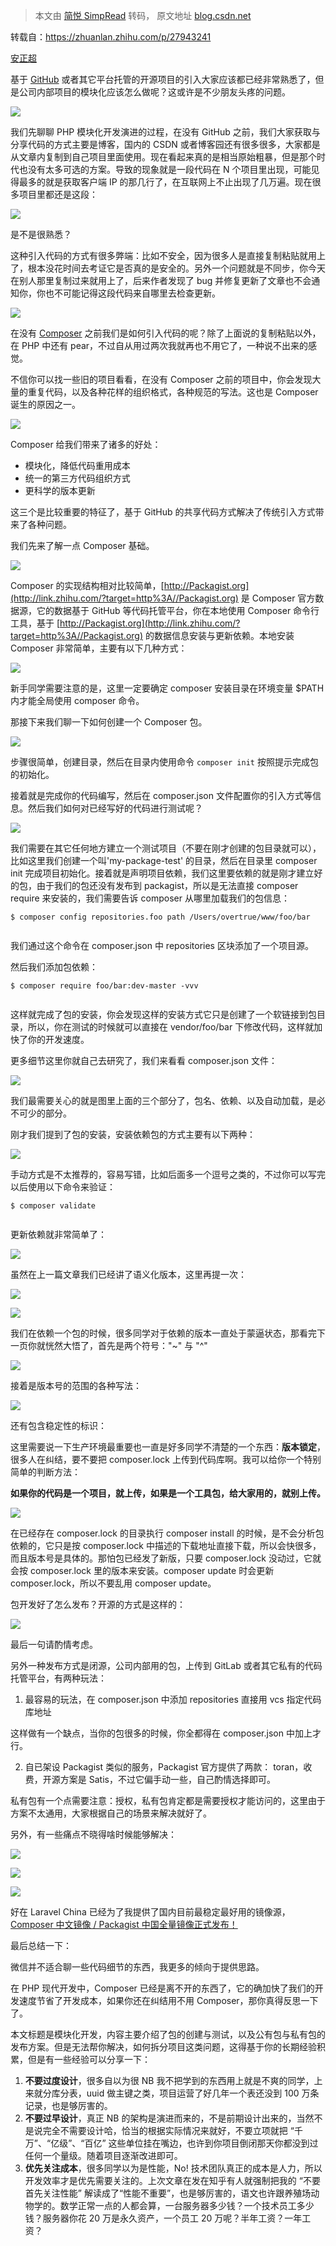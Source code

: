 > 本文由 [简悦 SimpRead](http://ksria.com/simpread/) 转码， 原文地址 [blog.csdn.net](https://blog.csdn.net/ivan820819/article/details/76130669?locationNum=5&fps=1)

转载自：https://zhuanlan.zhihu.com/p/27943241

[安正超](https://www.zhihu.com/people/overtrue)  

基于 [GitHub](https://so.csdn.net/so/search?q=GitHub&spm=1001.2101.3001.7020) 或者其它平台托管的开源项目的引入大家应该都已经非常熟悉了，但是公司内部项目的模块化应该怎么做呢？这或许是不少朋友头疼的问题。

![](https://pic3.zhimg.com/v2-fb823b6679a5fae047dff8ff50c6cd4a_b.jpg)

我们先聊聊 PHP 模块化开发演进的过程，在没有 GitHub 之前，我们大家获取与分享代码的方式主要是博客，国内的 CSDN 或者博客园还有很多很多，大家都是从文章内复制到自己项目里面使用。现在看起来真的是相当原始粗暴，但是那个时代也没有太多可选的方案。导致的现象就是一段代码在 N 个项目里出现，可能见得最多的就是获取客户端 IP 的那几行了，在互联网上不止出现了几万遍。现在很多项目里都还是这段：

![](https://pic2.zhimg.com/v2-85263a5f6bb14562df7d56a426010195_b.png)

是不是很熟悉？

这种引入代码的方式有很多弊端：比如不安全，因为很多人是直接复制粘贴就用上了，根本没花时间去考证它是否真的是安全的。另外一个问题就是不同步，你今天在别人那里复制过来就用上了，后来作者发现了 bug 并修复更新了文章也不会通知你，你也不可能记得这段代码来自哪里去检查更新。

![](https://pic3.zhimg.com/v2-68d457c525fda3c1edee523ce14e708a_b.jpg)

在没有 [Composer](https://so.csdn.net/so/search?q=Composer&spm=1001.2101.3001.7020) 之前我们是如何引入代码的呢？除了上面说的复制粘贴以外，在 PHP 中还有 pear，不过自从用过两次我就再也不用它了，一种说不出来的感觉。

不信你可以找一些旧的项目看看，在没有 Composer 之前的项目中，你会发现大量的重复代码，以及各种花样的组织格式，各种规范的写法。这也是 Composer 诞生的原因之一。

![](https://pic4.zhimg.com/v2-a425750201ed63c074de9bf4c1ccb25f_b.jpg)

Composer 给我们带来了诸多的好处：

*   模块化，降低代码重用成本
*   统一的第三方代码组织方式
*   更科学的版本更新

这三个是比较重要的特征了，基于 GitHub 的共享代码方式解决了传统引入方式带来了各种问题。

我们先来了解一点 Composer 基础。

![](https://pic4.zhimg.com/v2-eaf8e3cbe80f8c5673a328a6e8399903_b.jpg)

Composer 的实现结构相对比较简单，[http://Packagist.org](http://link.zhihu.com/?target=http%3A//Packagist.org) 是 Composer 官方数据源，它的数据基于 GitHub 等代码托管平台，你在本地使用 Composer 命令行工具，基于 [http://Packagist.org](http://link.zhihu.com/?target=http%3A//Packagist.org) 的数据信息安装与更新依赖。本地安装 Composer 非常简单，主要有以下几种方式：

![](https://pic2.zhimg.com/v2-1b187901da23c20903515a133af40969_b.jpg)

新手同学需要注意的是，这里一定要确定 composer 安装目录在环境变量 $PATH 内才能全局使用 composer 命令。

那接下来我们聊一下如何创建一个 Composer 包。

![](https://pic1.zhimg.com/v2-03affee0fe572adb32f222f3254047ec_b.jpg)

步骤很简单，创建目录，然后在目录内使用命令 `composer init` 按照提示完成包的初始化。

接着就是完成你的代码编写，然后在 composer.json 文件配置你的引入方式等信息。然后我们如何对已经写好的代码进行测试呢？

![](https://pic2.zhimg.com/v2-ef14c401d0c9c907e7d0963fe7a1aa35_b.jpg)

我们需要在其它任何地方建立一个测试项目（不要在刚才创建的包目录就可以），比如这里我们创建一个叫'my-package-test' 的目录，然后在目录里 composer init 完成项目初始化。接着就是声明项目依赖，我们这里要依赖的就是刚才建立好的包，由于我们的包还没有发布到 packagist，所以是无法直接 composer require 来安装的，我们需要告诉 composer 从哪里加载我们的包信息：

```
$ composer config repositories.foo path /Users/overtrue/www/foo/bar


```

我们通过这个命令在 composer.json 中 repositories 区块添加了一个项目源。

然后我们添加包依赖：

```
$ composer require foo/bar:dev-master -vvv


```

这样就完成了包的安装，你会发现这样的安装方式它只是创建了一个软链接到包目录，所以，你在测试的时候就可以直接在 vendor/foo/bar 下修改代码，这样就加快了你的开发速度。

更多细节这里你就自己去研究了，我们来看看 composer.json 文件：

![](https://pic1.zhimg.com/v2-488a649c8d0978688e68b0a9030e760c_b.jpg)

我们最需要关心的就是图里上面的三个部分了，包名、依赖、以及自动加载，是必不可少的部分。

刚才我们提到了包的安装，安装依赖包的方式主要有以下两种：

![](https://pic1.zhimg.com/v2-7e3b1bb38ba84886d64aee6b42e067e0_b.jpg)

手动方式是不太推荐的，容易写错，比如后面多一个逗号之类的，不过你可以写完以后使用以下命令来验证：

```
$ composer validate


```

更新依赖就非常简单了：

![](https://pic2.zhimg.com/v2-9f9b70f829f0f7644c6cd718cbb426e1_b.jpg)

虽然在上一篇文章我们已经讲了语义化版本，这里再提一次：

![](https://pic4.zhimg.com/v2-04f8ab18ffb320a5bb1e2fabe71cab37_b.jpg)

![](https://pic2.zhimg.com/v2-6e419f125bc09dfe08d0ef5384faa4f5_b.jpg)

我们在依赖一个包的时候，很多同学对于依赖的版本一直处于蒙逼状态，那看完下一页你就恍然大悟了，首先是两个符号："~" 与 "^"

![](https://pic2.zhimg.com/v2-1fb7831bcce55ae8221fcf694f658ef1_b.jpg)

接着是版本号的范围的各种写法：

![](https://pic3.zhimg.com/v2-5297855551ee5badd3cca8e7aa1dd0a6_b.jpg)

还有包含稳定性的标识：

这里需要说一下生产环境最重要也一直是好多同学不清楚的一个东西：**版本锁定**，很多人在纠结，要不要把 composer.lock 上传到代码库啊。我可以给你一个特别简单的判断方法：

**如果你的代码是一个项目，就上传，如果是一个工具包，给大家用的，就别上传。**

![](https://pic4.zhimg.com/v2-acb250980355d34ce18cb09cd43c8f4b_b.jpg)

在已经存在 composer.lock 的目录执行 composer install 的时候，是不会分析包依赖的，它只是按 composer.lock 中描述的下载地址直接下载，所以会快很多，而且版本号是具体的。那怕包已经发了新版，只要 composer.lock 没动过，它就会按 composer.lock 里的版本来安装。composer update 时会更新 composer.lock，所以不要乱用 composer update。

包开发好了怎么发布？开源的方式是这样的：

![](https://pic4.zhimg.com/v2-3027a262741ef82083d6c73c28357d13_b.jpg)

最后一句请酌情考虑。

另外一种发布方式是闭源，公司内部用的包，上传到 GitLab 或者其它私有的代码托管平台，有两种玩法：

1.  最容易的玩法，在 composer.json 中添加 repositories 直接用 vcs 指定代码库地址

这样做有一个缺点，当你的包很多的时候，你全都得在 composer.json 中加上才行。

2. 自已架设 Packagist 类似的服务，Packagist 官方提供了两款： toran，收费，开源方案是 Satis，不过它偏手动一些，自己酌情选择即可。

私有包有一个点需要注意：授权，私有包肯定都是需要授权才能访问的，这里由于方案不太通用，大家根据自己的场景来解决就好了。

另外，有一些痛点不晓得啥时候能够解决：

![](https://pic3.zhimg.com/v2-0d85631bb7c78aac03f3a6aa23386f56_b.jpg)

![](https://pic4.zhimg.com/v2-b9d674269430f006073d38f9c61657ab_b.jpg)

![](https://pic4.zhimg.com/v2-47dc4bb1407d09687c03b70aa53583a7_b.jpg)

好在 Laravel China 已经为了我提供了国内目前最稳定最好用的镜像源，[Composer 中文镜像 / Packagist 中国全量镜像正式发布！](http://link.zhihu.com/?target=https%3A//laravel-china.org/topics/4484/composer-mirror-use-help)

最后总结一下：

微信并不适合聊一些代码细节的东西，我更多的倾向于提供思路。

在 PHP 现代开发中，Composer 已经是离不开的东西了，它的确加快了我们的开发速度节省了开发成本，如果你还在纠结用不用 Composer，那你真得反思一下了。

本文标题是模块化开发，内容主要介绍了包的创建与测试，以及公有包与私有包的发布方案。但是无法帮你解决，如何拆分项目这类问题，这得基于你的长期经验积累，但是有一些经验可以分享一下：

1.  **不要过度设计**，很多自以为很 NB 我不把学到的东西用上就是不爽的同学，上来就分库分表，uuid 做主键之类，项目运营了好几年一个表还没到 100 万条记录，也是够厉害的。
2.  **不要过早设计**，真正 NB 的架构是演进而来的，不是前期设计出来的，当然不是说完全不需要设计哈，恰当的根据实际情况来就好，不要立项就把 “千万”、“亿级”、“百亿” 这些单位挂在嘴边，也许到你项目倒闭那天你都没到过任何一个量级。随着项目逐渐改进即可。
3.  **优先关注成本**，很多同学以为是性能，No! 技术团队真正的成本是人力，所以开发效率才是优先需要关注的。上次文章在发在知乎有人就强制把我的 “不要首先关注性能” 解读成了“性能不重要”，也是够厉害的，语文也许跟养殖场动物学的。数学正常一点的人都会算，一台服务器多少钱？一个技术员工多少钱？服务器你花 20 万是永久资产，一个员工 20 万呢？半年工资？一年工资？